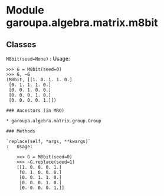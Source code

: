 Module garoupa.algebra.matrix.m8bit
===================================

Classes
-------

`M8bit(seed=None)`
:   Usage:
    
    >>> G = M8bit(seed=0)
    >>> G, ~G
    (M8bit, [[1. 0. 1. 1. 0.]
     [0. 1. 1. 1. 0.]
     [0. 0. 1. 0. 0.]
     [0. 0. 0. 1. 0.]
     [0. 0. 0. 0. 1.]])

    ### Ancestors (in MRO)

    * garoupa.algebra.matrix.group.Group

    ### Methods

    `replace(self, *args, **kwargs)`
    :   Usage:
        
        >>> G = M8bit(seed=0)
        >>> ~G.replace(seed=1)
        [[1. 0. 0. 0. 1.]
         [0. 1. 0. 0. 0.]
         [0. 0. 1. 1. 0.]
         [0. 0. 0. 1. 0.]
         [0. 0. 0. 0. 1.]]